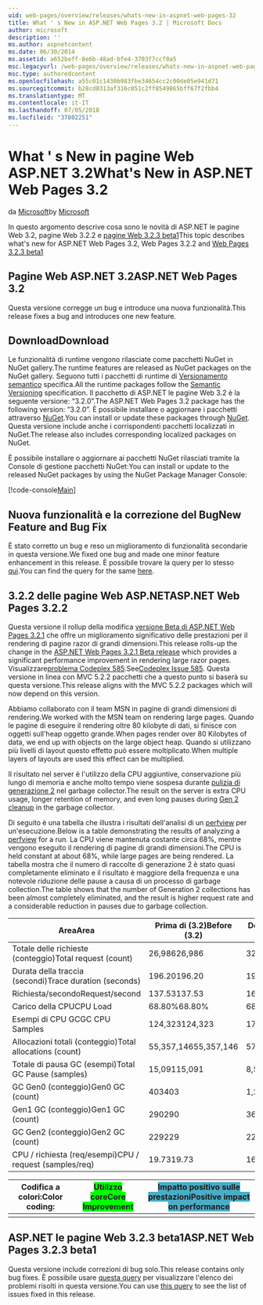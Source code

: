 ```yaml
---
uid: web-pages/overview/releases/whats-new-in-aspnet-web-pages-32
title: What ' s New in ASP.NET Web Pages 3.2 | Microsoft Docs
author: microsoft
description: ''
ms.author: aspnetcontent
ms.date: 06/30/2014
ms.assetid: a652beff-8e6b-48ad-bfe4-3703f7ccf0a5
msc.legacyurl: /web-pages/overview/releases/whats-new-in-aspnet-web-pages-32
msc.type: authoredcontent
ms.openlocfilehash: a55c01c1430b983fbe34654cc2c00de05e941d71
ms.sourcegitcommit: b28cd0313af316c051c2ff8549865bff67f2fbb4
ms.translationtype: MT
ms.contentlocale: it-IT
ms.lasthandoff: 07/05/2018
ms.locfileid: "37802251"
---
```

<a name="whats-new-in-aspnet-web-pages-32"></a><span data-ttu-id="69cdf-102">What ' s New in pagine Web ASP.NET 3.2</span><span class="sxs-lookup"><span data-stu-id="69cdf-102">What's New in ASP.NET Web Pages 3.2</span></span>
====================
<span data-ttu-id="69cdf-103">da [Microsoft](https://github.com/microsoft)</span><span class="sxs-lookup"><span data-stu-id="69cdf-103">by [Microsoft](https://github.com/microsoft)</span></span>

<span data-ttu-id="69cdf-104">In questo argomento descrive cosa sono le novità di ASP.NET le pagine Web 3.2, pagine Web 3.2.2 e [pagine Web 3.2.3 beta1](https://blogs.msdn.com/b/webdev/archive/2014/12/17/asp-net-mvc-5-2-3-web-pages-5-2-3-and-web-api-5-2-3-beta-releases.aspx)</span><span class="sxs-lookup"><span data-stu-id="69cdf-104">This topic describes what's new for ASP.NET Web Pages 3.2, Web Pages 3.2.2 and [Web Pages 3.2.3 beta1](https://blogs.msdn.com/b/webdev/archive/2014/12/17/asp-net-mvc-5-2-3-web-pages-5-2-3-and-web-api-5-2-3-beta-releases.aspx)</span></span>

## <a name="aspnet-web-pages-32"></a><span data-ttu-id="69cdf-105">Pagine Web ASP.NET 3.2</span><span class="sxs-lookup"><span data-stu-id="69cdf-105">ASP.NET Web Pages 3.2</span></span>

<span data-ttu-id="69cdf-106">Questa versione corregge un bug e introduce una nuova funzionalità.</span><span class="sxs-lookup"><span data-stu-id="69cdf-106">This release fixes a bug and introduces one new feature.</span></span>

## <a name="download"></a><span data-ttu-id="69cdf-107">Download</span><span class="sxs-lookup"><span data-stu-id="69cdf-107">Download</span></span>

<span data-ttu-id="69cdf-108">Le funzionalità di runtime vengono rilasciate come pacchetti NuGet in NuGet gallery.</span><span class="sxs-lookup"><span data-stu-id="69cdf-108">The runtime features are released as NuGet packages on the NuGet gallery.</span></span> <span data-ttu-id="69cdf-109">Seguono tutti i pacchetti di runtime di [Versionamento semantico](http://semver.org/) specifica.</span><span class="sxs-lookup"><span data-stu-id="69cdf-109">All the runtime packages follow the [Semantic Versioning](http://semver.org/) specification.</span></span> <span data-ttu-id="69cdf-110">Il pacchetto di ASP.NET le pagine Web 3.2 è la seguente versione: &ldquo;3.2.0&rdquo;.</span><span class="sxs-lookup"><span data-stu-id="69cdf-110">The ASP.NET Web Pages 3.2 package has the following version: &ldquo;3.2.0&rdquo;.</span></span> <span data-ttu-id="69cdf-111">È possibile installare o aggiornare i pacchetti attraverso [NuGet](http://www.nuget.org/packages/Microsoft.AspNet.WebPages/).</span><span class="sxs-lookup"><span data-stu-id="69cdf-111">You can install or update these packages through [NuGet](http://www.nuget.org/packages/Microsoft.AspNet.WebPages/).</span></span> <span data-ttu-id="69cdf-112">Questa versione include anche i corrispondenti pacchetti localizzati in NuGet.</span><span class="sxs-lookup"><span data-stu-id="69cdf-112">The release also includes corresponding localized packages on NuGet.</span></span>

<span data-ttu-id="69cdf-113">È possibile installare o aggiornare ai pacchetti NuGet rilasciati tramite la Console di gestione pacchetti NuGet:</span><span class="sxs-lookup"><span data-stu-id="69cdf-113">You can install or update to the released NuGet packages by using the NuGet Package Manager Console:</span></span>

[!code-console[Main](whats-new-in-aspnet-web-pages-32/samples/sample1.cmd)]

## <a name="new-feature-and-bug-fix"></a><span data-ttu-id="69cdf-114">Nuova funzionalità e la correzione del Bug</span><span class="sxs-lookup"><span data-stu-id="69cdf-114">New Feature and Bug Fix</span></span>

<span data-ttu-id="69cdf-115">È stato corretto un bug e reso un miglioramento di funzionalità secondarie in questa versione.</span><span class="sxs-lookup"><span data-stu-id="69cdf-115">We fixed one bug and made one minor feature enhancement in this release.</span></span> <span data-ttu-id="69cdf-116">È possibile trovare la query per lo stesso [qui](https://aspnetwebstack.codeplex.com/workitem/list/advanced?keyword=&amp;status=Closed&amp;type=All&amp;priority=All&amp;release=v5.2%20RC|v5.2%20RTM&amp;assignedTo=All&amp;component=Web%20Pages%2FRazor&amp;sortField=Id&amp;sortDirection=Descending&amp;page=0&amp;reasonClosed=Fixed).</span><span class="sxs-lookup"><span data-stu-id="69cdf-116">You can find the query for the same [here](https://aspnetwebstack.codeplex.com/workitem/list/advanced?keyword=&amp;status=Closed&amp;type=All&amp;priority=All&amp;release=v5.2%20RC|v5.2%20RTM&amp;assignedTo=All&amp;component=Web%20Pages%2FRazor&amp;sortField=Id&amp;sortDirection=Descending&amp;page=0&amp;reasonClosed=Fixed).</span></span>

## <a name="aspnet-web-pages-322"></a><span data-ttu-id="69cdf-117">3.2.2 delle pagine Web ASP.NET</span><span class="sxs-lookup"><span data-stu-id="69cdf-117">ASP.NET Web Pages 3.2.2</span></span>

<span data-ttu-id="69cdf-118">Questa versione il rollup della modifica [versione Beta di ASP.NET Web Pages 3.2.1](https://blogs.msdn.com/b/webdev/archive/2014/07/28/announcing-the-beta-release-of-web-pages-3-2-1.aspx) che offre un miglioramento significativo delle prestazioni per il rendering di pagine razor di grandi dimensioni.</span><span class="sxs-lookup"><span data-stu-id="69cdf-118">This release rolls-up the change in the [ASP.NET Web Pages 3.2.1 Beta release](https://blogs.msdn.com/b/webdev/archive/2014/07/28/announcing-the-beta-release-of-web-pages-3-2-1.aspx) which provides a significant performance improvement in rendering large razor pages.</span></span> <span data-ttu-id="69cdf-119">Visualizzare[problema Codeplex 585](https://aspnetwebstack.codeplex.com/workitem/585).</span><span class="sxs-lookup"><span data-stu-id="69cdf-119">See[Codeplex Issue 585](https://aspnetwebstack.codeplex.com/workitem/585).</span></span> <span data-ttu-id="69cdf-120">Questa versione in linea con MVC 5.2.2 pacchetti che a questo punto si baserà su questa versione.</span><span class="sxs-lookup"><span data-stu-id="69cdf-120">This release aligns with the MVC 5.2.2 packages which will now depend on this version.</span></span>

<span data-ttu-id="69cdf-121">Abbiamo collaborato con il team MSN in pagine di grandi dimensioni di rendering.</span><span class="sxs-lookup"><span data-stu-id="69cdf-121">We worked with the MSN team on rendering large pages.</span></span> <span data-ttu-id="69cdf-122">Quando le pagine di eseguire il rendering oltre 80 kilobyte di dati, si finisce con oggetti sull'heap oggetto grande.</span><span class="sxs-lookup"><span data-stu-id="69cdf-122">When pages render over 80 Kilobytes of data, we end up with objects on the large object heap.</span></span> <span data-ttu-id="69cdf-123">Quando si utilizzano più livelli di layout questo effetto può essere moltiplicato.</span><span class="sxs-lookup"><span data-stu-id="69cdf-123">When multiple layers of layouts are used this effect can be multiplied.</span></span>

<span data-ttu-id="69cdf-124">Il risultato nel server è l'utilizzo della CPU aggiuntive, conservazione più lungo di memoria e anche molto tempo viene sospesa durante [pulizia di generazione 2](https://msdn.microsoft.com/en-us/library/ms973837.aspx) nel garbage collector.</span><span class="sxs-lookup"><span data-stu-id="69cdf-124">The result on the server is extra CPU usage, longer retention of memory, and even long pauses during [Gen 2 cleanup](https://msdn.microsoft.com/en-us/library/ms973837.aspx) in the garbage collector.</span></span>

<span data-ttu-id="69cdf-125">Di seguito è una tabella che illustra i risultati dell'analisi di un [perfview](https://channel9.msdn.com/Series/PerfView-Tutorial) per un'esecuzione.</span><span class="sxs-lookup"><span data-stu-id="69cdf-125">Below is a table demonstrating the results of analyzing a [perfview](https://channel9.msdn.com/Series/PerfView-Tutorial) for a run.</span></span> <span data-ttu-id="69cdf-126">La CPU viene mantenuta costante circa 68%, mentre vengono eseguito il rendering di pagine di grandi dimensioni.</span><span class="sxs-lookup"><span data-stu-id="69cdf-126">The CPU is held constant at about 68%, while large pages are being rendered.</span></span> <span data-ttu-id="69cdf-127">La tabella mostra che il numero di raccolte di generazione 2 è stato quasi completamente eliminato e il risultato è maggiore della frequenza e una notevole riduzione delle pause a causa di un processo di garbage collection.</span><span class="sxs-lookup"><span data-stu-id="69cdf-127">The table shows that the number of Generation 2 collections has been almost completely eliminated, and the result is higher request rate and a considerable reduction in pauses due to garbage collection.</span></span>

| <span data-ttu-id="69cdf-128">**Area**</span><span class="sxs-lookup"><span data-stu-id="69cdf-128">**Area**</span></span> | <span data-ttu-id="69cdf-129">**Prima di (3.2)**</span><span class="sxs-lookup"><span data-stu-id="69cdf-129">**Before (3.2)**</span></span> | <span data-ttu-id="69cdf-130">**Dopo aver (3.2.1)**</span><span class="sxs-lookup"><span data-stu-id="69cdf-130">**After (3.2.1)**</span></span> | <span data-ttu-id="69cdf-131">**% Delta**</span><span class="sxs-lookup"><span data-stu-id="69cdf-131">**Delta %**</span></span> |
| --- | --- | --- | --- |
| <span data-ttu-id="69cdf-132">Totale delle richieste (conteggio)</span><span class="sxs-lookup"><span data-stu-id="69cdf-132">Total request (count)</span></span> | <span data-ttu-id="69cdf-133">26,986</span><span class="sxs-lookup"><span data-stu-id="69cdf-133">26,986</span></span> | <span data-ttu-id="69cdf-134">32,591</span><span class="sxs-lookup"><span data-stu-id="69cdf-134">32,591</span></span> | <span data-ttu-id="69cdf-135"><font style="background-color: #4bacc6">20.80%</font></span><span class="sxs-lookup"><span data-stu-id="69cdf-135"><font style="background-color: #4bacc6">20.80%</font></span></span> |
| <span data-ttu-id="69cdf-136">Durata della traccia (secondi)</span><span class="sxs-lookup"><span data-stu-id="69cdf-136">Trace duration (seconds)</span></span> | <span data-ttu-id="69cdf-137">196.20</span><span class="sxs-lookup"><span data-stu-id="69cdf-137">196.20</span></span> | <span data-ttu-id="69cdf-138">198.60</span><span class="sxs-lookup"><span data-stu-id="69cdf-138">198.60</span></span> | <span data-ttu-id="69cdf-139">1.20%</span><span class="sxs-lookup"><span data-stu-id="69cdf-139">1.20%</span></span> |
| <span data-ttu-id="69cdf-140">Richiesta/secondo</span><span class="sxs-lookup"><span data-stu-id="69cdf-140">Request/second</span></span> | <span data-ttu-id="69cdf-141">137.53</span><span class="sxs-lookup"><span data-stu-id="69cdf-141">137.53</span></span> | <span data-ttu-id="69cdf-142">164.10</span><span class="sxs-lookup"><span data-stu-id="69cdf-142">164.10</span></span> | <span data-ttu-id="69cdf-143"><font style="background-color: #4bacc6">19.30%</font></span><span class="sxs-lookup"><span data-stu-id="69cdf-143"><font style="background-color: #4bacc6">19.30%</font></span></span> |
| <span data-ttu-id="69cdf-144">Carico della CPU</span><span class="sxs-lookup"><span data-stu-id="69cdf-144">CPU Load</span></span> | <span data-ttu-id="69cdf-145">68.80%</span><span class="sxs-lookup"><span data-stu-id="69cdf-145">68.80%</span></span> | <span data-ttu-id="69cdf-146">68.50%</span><span class="sxs-lookup"><span data-stu-id="69cdf-146">68.50%</span></span> |  <span data-ttu-id="69cdf-147">-0.40%</span><span class="sxs-lookup"><span data-stu-id="69cdf-147">-0.40%</span></span> |
| <span data-ttu-id="69cdf-148">Esempi di CPU GC</span><span class="sxs-lookup"><span data-stu-id="69cdf-148">GC CPU Samples</span></span> | <span data-ttu-id="69cdf-149">124,323</span><span class="sxs-lookup"><span data-stu-id="69cdf-149">124,323</span></span> | <span data-ttu-id="69cdf-150">17,543</span><span class="sxs-lookup"><span data-stu-id="69cdf-150">17,543</span></span> | <span data-ttu-id="69cdf-151"><font style="background-color: #4bacc6">-85.90%</font></span><span class="sxs-lookup"><span data-stu-id="69cdf-151"><font style="background-color: #4bacc6">-85.90%</font></span></span> |
| <span data-ttu-id="69cdf-152">Allocazioni totali (conteggio)</span><span class="sxs-lookup"><span data-stu-id="69cdf-152">Total allocations (count)</span></span> | <span data-ttu-id="69cdf-153">55,357,146</span><span class="sxs-lookup"><span data-stu-id="69cdf-153">55,357,146</span></span> | <span data-ttu-id="69cdf-154">57,222,949</span><span class="sxs-lookup"><span data-stu-id="69cdf-154">57,222,949</span></span> | <span data-ttu-id="69cdf-155">3.40%</span><span class="sxs-lookup"><span data-stu-id="69cdf-155">3.40%</span></span> |
| <span data-ttu-id="69cdf-156">Totale di pausa GC (esempi)</span><span class="sxs-lookup"><span data-stu-id="69cdf-156">Total GC Pause (samples)</span></span> | <span data-ttu-id="69cdf-157">15,091</span><span class="sxs-lookup"><span data-stu-id="69cdf-157">15,091</span></span> | <span data-ttu-id="69cdf-158">8,515</span><span class="sxs-lookup"><span data-stu-id="69cdf-158">8,515</span></span> | <span data-ttu-id="69cdf-159"><font style="background-color: #4bacc6">-43.60%</font></span><span class="sxs-lookup"><span data-stu-id="69cdf-159"><font style="background-color: #4bacc6">-43.60%</font></span></span> |
| <span data-ttu-id="69cdf-160">GC Gen0 (conteggio)</span><span class="sxs-lookup"><span data-stu-id="69cdf-160">Gen0 GC (count)</span></span> | <span data-ttu-id="69cdf-161">403</span><span class="sxs-lookup"><span data-stu-id="69cdf-161">403</span></span> | <span data-ttu-id="69cdf-162">1,216</span><span class="sxs-lookup"><span data-stu-id="69cdf-162">1,216</span></span> | <span data-ttu-id="69cdf-163">201.70%</span><span class="sxs-lookup"><span data-stu-id="69cdf-163">201.70%</span></span> |
| <span data-ttu-id="69cdf-164">Gen1 GC (conteggio)</span><span class="sxs-lookup"><span data-stu-id="69cdf-164">Gen1 GC (count)</span></span> | <span data-ttu-id="69cdf-165">290</span><span class="sxs-lookup"><span data-stu-id="69cdf-165">290</span></span> | <span data-ttu-id="69cdf-166">367</span><span class="sxs-lookup"><span data-stu-id="69cdf-166">367</span></span> | <span data-ttu-id="69cdf-167">26.60%</span><span class="sxs-lookup"><span data-stu-id="69cdf-167">26.60%</span></span> |
| <span data-ttu-id="69cdf-168">GC Gen2 (conteggio)</span><span class="sxs-lookup"><span data-stu-id="69cdf-168">Gen2 GC (count)</span></span> | <span data-ttu-id="69cdf-169">229</span><span class="sxs-lookup"><span data-stu-id="69cdf-169">229</span></span> | <span data-ttu-id="69cdf-170">2</span><span class="sxs-lookup"><span data-stu-id="69cdf-170">2</span></span> | <span data-ttu-id="69cdf-171"><font style="background-color: #00ff00">-99.10%</font></span><span class="sxs-lookup"><span data-stu-id="69cdf-171"><font style="background-color: #00ff00">-99.10%</font></span></span> |
| <span data-ttu-id="69cdf-172">CPU / richiesta (req/esempi)</span><span class="sxs-lookup"><span data-stu-id="69cdf-172">CPU / request (samples/req)</span></span> | <span data-ttu-id="69cdf-173">19.73</span><span class="sxs-lookup"><span data-stu-id="69cdf-173">19.73</span></span> | <span data-ttu-id="69cdf-174">16.47</span><span class="sxs-lookup"><span data-stu-id="69cdf-174">16.47</span></span> | <span data-ttu-id="69cdf-175">-16.50%</span><span class="sxs-lookup"><span data-stu-id="69cdf-175">-16.50%</span></span> |

| <span data-ttu-id="69cdf-176">Codifica a colori:</span><span class="sxs-lookup"><span data-stu-id="69cdf-176">Color coding:</span></span> | <span data-ttu-id="69cdf-177"><font style="background-color: #00ff00">Utilizzo core</font></span><span class="sxs-lookup"><span data-stu-id="69cdf-177"><font style="background-color: #00ff00">Core Improvement</font></span></span> | <span data-ttu-id="69cdf-178"><font style="background-color: #4bacc6">Impatto positivo sulle prestazioni</font></span><span class="sxs-lookup"><span data-stu-id="69cdf-178"><font style="background-color: #4bacc6">Positive impact on performance</font></span></span> |
|---------------|-----------------------------------------------------------------|-------------------------------------------------------------------------------|
|               |                                                                 |                                                                               |

## <a name="aspnet-web-pages-323-beta1"></a><span data-ttu-id="69cdf-179">ASP.NET le pagine Web 3.2.3 beta1</span><span class="sxs-lookup"><span data-stu-id="69cdf-179">ASP.NET Web Pages 3.2.3 beta1</span></span>

<span data-ttu-id="69cdf-180">Questa versione include correzioni di bug solo.</span><span class="sxs-lookup"><span data-stu-id="69cdf-180">This release contains only bug fixes.</span></span> <span data-ttu-id="69cdf-181">È possibile usare [questa query](https://aspnetwebstack.codeplex.com/workitem/list/advanced?keyword=&amp;status=Closed&amp;type=All&amp;priority=All&amp;release=v5.2.3%20Beta&amp;assignedTo=All&amp;component=Web%20Pages%2FRazor&amp;sortField=LastUpdatedDate&amp;sortDirection=Descending&amp;page=0&amp;reasonClosed=Fixed) per visualizzare l'elenco dei problemi risolti in questa versione.</span><span class="sxs-lookup"><span data-stu-id="69cdf-181">You can use [this query](https://aspnetwebstack.codeplex.com/workitem/list/advanced?keyword=&amp;status=Closed&amp;type=All&amp;priority=All&amp;release=v5.2.3%20Beta&amp;assignedTo=All&amp;component=Web%20Pages%2FRazor&amp;sortField=LastUpdatedDate&amp;sortDirection=Descending&amp;page=0&amp;reasonClosed=Fixed) to see the list of issues fixed in this release.</span></span>
